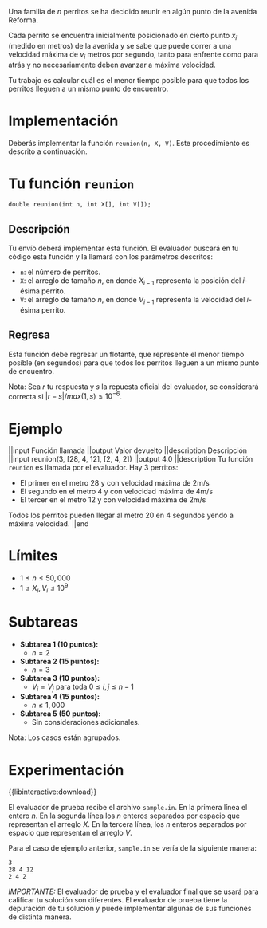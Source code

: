 Una familia de $n$ perritos se ha decidido reunir en algún punto de la avenida Reforma.

Cada perrito se encuentra inicialmente posicionado en cierto punto $x_i$ (medido en metros) de la avenida y se sabe que puede correr a una velocidad máxima de $v_i$ metros por segundo, tanto para enfrente como para atrás y no necesariamente deben avanzar a máxima velocidad.

Tu trabajo es calcular cuál es el menor tiempo posible para que todos los perritos lleguen a un mismo punto de encuentro.

# Implementación

Deberás implementar la función `reunion(n, X, V)`. Este procedimiento es descrito a continuación.

# Tu función `reunion`

`double reunion(int n, int X[], int V[]);`

## Descripción

Tu envío deberá implementar esta función. El evaluador buscará en tu código esta función y la llamará con los parámetros descritos:

- `n`: el número de perritos.
- `X`: el arreglo de tamaño $n$, en donde $X_{i-1}$ representa la posición del $i$-ésima perrito.
- `V`: el arreglo de tamaño $n$, en donde $V_{i-1}$ representa la velocidad del $i$-ésima perrito.

## Regresa

Esta función debe regresar un flotante, que represente el menor tiempo posible (en segundos) para que todos los perritos lleguen a un mismo punto de encuentro.

Nota: Sea $r$ tu respuesta y $s$ la repuesta oficial del evaluador, se considerará correcta si $|r - s| / max(1, s) \leq 10^{-6}$.

# Ejemplo

||input
Función llamada
||output
Valor devuelto
||description
Descripción
||input
reunion(3, [28, 4, 12], [2, 4, 2])
||output
4.0
||description
Tu función `reunion` es llamada por el evaluador. Hay 3 perritos:

- El primer en el metro 28 y con velocidad máxima de 2m/s
- El segundo en el metro 4 y con velocidad máxima de 4m/s
- El tercer en el metro 12 y con velocidad máxima de 2m/s

Todos los perritos pueden llegar al metro 20 en 4 segundos yendo a máxima velocidad.
||end

# Límites

- $1 \leq n \leq 50,000$
- $1 \leq X_i, V_i \leq 10^9$

# Subtareas

- **Subtarea 1 (10 puntos):**
  - $n = 2$
- **Subtarea 2 (15 puntos):**
  - $n = 3$
- **Subtarea 3 (10 puntos):**
  - $V_i = V_j$ para toda $0 \leq i, j \leq n-1$
- **Subtarea 4 (15 puntos):**
  - $n \leq 1,000$
- **Subtarea 5 (50 puntos):**
  - Sin consideraciones adicionales.

Nota: Los casos están agrupados.

# Experimentación

{{libinteractive:download}}

El evaluador de prueba recibe el archivo `sample.in`. En la primera línea el entero $n$. En la segunda línea los $n$ enteros separados por espacio que representan el arreglo $X$. En la tercera línea, los $n$ enteros separados por espacio que representan el arreglo $V$.

Para el caso de ejemplo anterior, `sample.in` se vería de la siguiente manera:

```
3
28 4 12
2 4 2
```

_IMPORTANTE:_ El evaluador de prueba y el evaluador final que se usará para calificar tu solución son diferentes. El evaluador de prueba tiene la depuración de tu solución y puede implementar algunas de sus funciones de distinta manera.
